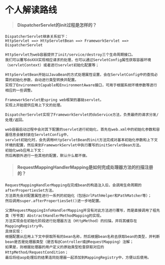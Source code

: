 个人解读路线
====
>#### DispatcherServlet的init过程是怎样的？ ####
    DispatcherServlet继承关系如下：
    HttpServlet ==> HttpServletBean ==> FrameworkServlet ==> DispatcherServlet
    
    HttpServlet为web容器提供了init/service/destroy三个生命周期接口。
    我们可以覆写doXXX实现相应请求的处理，也可以通过ServletConfig属性获取容器环境（servletContext）或者进行servlet初始化配置等；
    
    HttpServletBean开始以JavaBean的方式处理属性设置，会在ServletConfig中的查找必需的初始化参数，自动进行类型转换并配置。
    实现了EnvironmentCapable和EnvironmentAware接口，可用于根据系统环境参数等进行相应的一些调整。
    
    FrameworkServlet是spring web框架的基础servlet。
    实现上开始提供应用上下文的处理。

    DispatcherServlet实现了FrameworkServlet的doService方法，负责最终的请求分发/处理/返回。
    
    web容器启动过程中会对其下配置的servlet进行初始化，首先在web.xml中的初始化参数和容器信息会被封装在ServletConfig中，
    servlet初始化时，会先调用HttpServletBean的init方法完成对基本初始化参数和上下文环境的配置，然后来到FrameworkServlet中执行覆写的initServletBean方法。
    初始化web应用上下文：
    然后再额外进行一些其他的配置，默认什么都不做。


>#### RequestMappingHandlerMapping是如何完成处理器方法的扫描注册的？ ####
    RequestMappingHandlerMapping在完成bean的构造注入后，会调用生命周期的afterPropertiesSet方法。
    方法首先会对配置属性进行一系列的初始化（包括UrlPathHelper和PathMatcher等）；
    然后调用super.afterPropertiesSet()进一步地配置。
    
    父类RequestMappingInfoHandlerMapping并没有对此方法进行覆写，而是直接调用了祖先类（爷爷类）AbstractHandlerMethodMapping的实现。
    方法实现会在初始化阶段进行处理器方法（HttpMethod）的扫描，并将其缓存在MappingRegistry中。
    具体实现：
    根据配置从应用上下文中获取所有的bean名称，然后根据bean名称去获取bean的类型，并判断bean是否是处理器类型（是否有@Controller或@RequestMapping）注解；
    如果是，则根据处理器的用户定义的原始类型检查获取对应的HttpMethod/RequestCondition；
    最后将经aop处理后的结果连同处理器一起添加到MappingRegistry中，方便以后使用。
